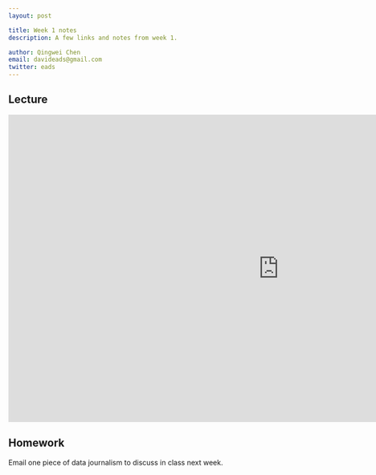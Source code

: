 ```yaml
---
layout: post

title: Week 1 notes
description: A few links and notes from week 1.

author: Qingwei Chen
email: davideads@gmail.com
twitter: eads
---
```


## Lecture

<iframe width="1075.3072776280324" height="613" seamless frameborder="0" scrolling="no" src="https://docs.google.com/spreadsheets/d/1vz6cYSaG_056QGUg_z_6DtOhRAfoy6seWuWiLfU1zRI/pubchart?oid=2098155044&amp;format=interactive"></iframe>

## Homework

Email one piece of data journalism to discuss in class next week.
